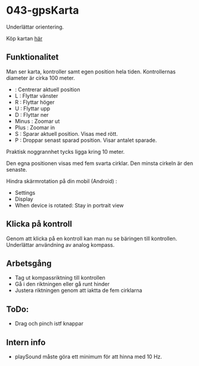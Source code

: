 # 043-gpsKarta

Underlättar orientering.

Köp kartan [här](http://www.skogsluffarna.se/Arrangemang/Naturpasset)

## Funktionalitet

Man ser karta, kontroller samt egen position hela tiden.
Kontrollernas diameter är cirka 100 meter.

*   : Centrerar aktuell position
* L : Flyttar vänster
* R : Flyttar höger
* U : Flyttar upp
* D : Flyttar ner
* Minus : Zoomar ut
* Plus : Zoomar in
* S : Sparar aktuell position. Visas med rött.
* P : Droppar senast sparad position. Visar antalet sparade.

Praktisk noggrannhet tycks ligga kring 10 meter.

Den egna positionen visas med fem svarta cirklar. Den minsta cirkeln är den senaste.

Hindra skärmrotation på din mobil (Android) :
* Settings
* Display
* When device is rotated: Stay in portrait view

## Klicka på kontroll
Genom att klicka på en kontroll kan man nu se bäringen till kontrollen.
Underlättar användning av analog kompass.

## Arbetsgång
* Tag ut kompassriktning till kontrollen
* Gå i den riktningen eller gå runt hinder
* Justera riktningen genom att iaktta de fem cirklarna

## ToDo:

*	Drag och pinch istf knappar

## Intern info

* playSound måste göra ett minimum för att hinna med 10 Hz.